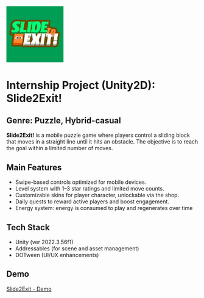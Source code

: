 <img src="Assets/Sprites/Screenshot 2025-04-08 013205.png" width="150"/>

#  Internship Project (Unity2D): Slide2Exit!
Genre: Puzzle, Hybrid-casual
--
**Slide2Exit!** is a mobile puzzle game where players control a sliding block that moves in a straight line until it hits an obstacle. The objective is to reach the goal within a limited number of moves.

## Main Features
- Swipe-based controls optimized for mobile devices.
- Level system with 1–3 star ratings and limited move counts.
- Customizable skins for player character, unlockable via the shop.
- Daily quests to reward active players and boost engagement.
- Energy system: energy is consumed to play and regenerates over time
  
## Tech Stack
- Unity (ver 2022.3.56f1)
- Addressables (for scene and asset management)
- DOTween (UI/UX enhancements)

## Demo
[Slide2Exit - Demo](https://www.youtube.com/watch?v=QGKyiSSjoZ0)





